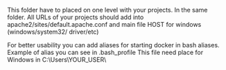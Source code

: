 This folder have to placed on one level with your projects. In the same folder.
All URLs of your projects should add into apache2/sites/default.apache.conf and main file HOST for windows (windows/system32/ driver/etc)

For better usability you can add aliases for starting docker in bash aliases. Example of alias you can see in .bash_profile
This file need place for Windows in C:\Users\YOUR_USER\  